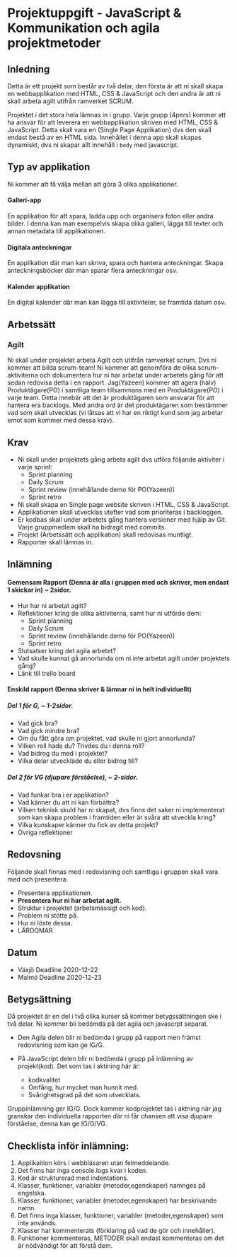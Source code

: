 # Projektuppgift - JavaScript & Kommunikation och agila projektmetoder

## Inledning

Detta är ett projekt som består av två delar, den första är att ni skall skapa en webbapplikation med HTML, CSS & JavaScript och den andra är att ni skall arbeta agilt utifrån ramverket SCRUM.

Projektet i det stora hela lämnas in i grupp. Varje grupp (4pers) kommer att ha ansvar för att leverera en webbapplikation skriven med HTML, CSS & JavaScript. Detta skall vara en (Single Page Applikation) dvs den skall endast bestå av en HTML sida. Innehållet i denna app skall skapas dynamiskt, dvs ni skapar allt innehåll i `body` med javascript.

## Typ av applikation

Ni kommer att få välja mellan att göra 3 olika applikationer.

#### Galleri-app

En applikation för att spara, ladda upp och organisera foton eller andra bilder. I denna kan man exempelvis skapa olika galleri, lägga till texter och annan metadata till applikationen.

#### Digitala anteckningar

En applikation där man kan skriva, spara och hantera anteckningar. Skapa anteckningsböcker där man sparar flera anteckningar osv.

#### Kalender applikation

En digital kalender där man kan lägga till aktiviteter, se framtida datum osv.

## Arbetssätt

### Agilt

Ni skall under projektet arbeta Agilt och utifrån ramverket scrum. Dvs ni kommer att bilda scrum-team! Ni kommer att genomföra de olika scrum-aktiviterna och dokumentera hur ni har arbetat under arbetets gång för att sedan redovisa detta i en rapport. Jag(Yazeen) kommer att agera (halv) Produktägare(PO) i samtliga team tillsammans med en Produktägare(PO) i varje team. Detta innebär att det är produktägaren som ansvarar för att hantera era backlogs. Med andra ord är det produktägaren som bestämmer vad som skall utvecklas (vi låtsas att vi har en riktigt kund som jag arbetar emot som kommer med dessa krav).

## Krav

- Ni skall under projektets gång arbeta agilt dvs utföra följande aktiviter i varje sprint:
  - Sprint planning
  - Daily Scrum
  - Sprint review (innehållande demo för PO(Yazeen))
  - Sprint retro
- Ni skall skapa en Single page website skriven i HTML, CSS & JavaScript.
- Applikationen skall utvecklas utefter vad som prioriteras i backloggen.
- Er kodbas skall under arbetets gång hantera versioner med hjälp av Git. Varje gruppmedlem skall ha bidragit med commits.
- Projekt (Arbetssätt och applikation) skall redovisas muntligt.
- Rapporter skall lämnas in.

## Inlämning

#### Gemensam Rapport (Denna är alla i gruppen med och skriver, men endast 1 skickar in) ~ 2sidor.

- Hur har ni arbetat agilt?
- Reflektioner kring de olika aktiviterna, samt hur ni utförde dem:
  - Sprint planning
  - Daily Scrum
  - Sprint review (innehållande demo för PO(Yazeen))
  - Sprint retro
- Slutsatser kring det agila arbetet?
- Vad skulle kunnat gå annorlunda om ni inte arbetat agilt under projektets gång?
- Länk till trello board

#### Enskild rapport (Denna skriver & lämnar ni in helt individuellt)
##### Del 1 för G, ~ 1-2sidor.
- Vad gick bra?
- Vad gick mindre bra?
- Om du fått göra om projektet, vad skulle ni gjort annorlunda?
- Vilken roll hade du? Trivdes du i denna roll?
- Vad bidrog du med i projektet?
- Vilka delar utvecklade du eller bidrog till?
##### Del 2 för VG (djupare förståelse), ~ 2-sidor.
- Vad funkar bra i er applikation?
- Vad känner du att ni kan förbättra?
- Vilken teknisk skuld har ni skapat, dvs finns det saker ni implementerat som kan skapa problem i framtiden eller är svåra att utveckla kring?
- Vilka kunskaper känner du fick av detta projekt?
- Övriga reflektioner

###

## Redovsning

Följande skall finnas med i redovisning och samtliga i gruppen skall vara med och presentera.

- Presentera applikationen.
- **Presentera hur ni har arbetat agilt.**
- Struktur i projektet (arbetsmässigt och kod).
- Problem ni stötte på.
- Hur ni löste dessa.
- LÄRDOMAR

## Datum

- Växjö Deadline 2020-12-22
- Malmö Deadline 2020-12-23

## Betygsättning

Då projektet är en del i två olika kurser så kommer betygssättningen ske i två delar. Ni kommer bli bedömda på det agila och javascrpt separat.

- Den Agila delen blir ni bedömda i grupp på rapport men främst redovisning som kan ge IG/G.

- På JavaScript delen blir ni bedömda i grupp på inlämning av projekt(kod). Det som tas i aktining här är:
  - kodkvalitet
  - Omfång, hur mycket man hunnit med.
  - Svårighetsgrad på det som utvecklats.

Gruppinlämning ger IG/G. Dock kommer kodprojektet tas i aktning när jag granskar den individuella rapporten där ni får chansen att visa djupare förståelse, denna kan ge IG/G/VG.

## Checklista inför inlämning:

1. Applikaition körs i webbläsaren utan felmeddelande.
1. Det finns har inga console.logs kvar i koden.
1. Kod är strukturerad med indentations.
1. Klasser, funktioner, variabler (metoder,egenskaper) namnges på engelska.
1. Klasser, funktioner, variabler (metoder,egenskaper) har beskrivande namn.
1. Det finns inga klasser, funktioner, variabler (metoder,egenskaper) som inte används.
1. Klasser har kommenterats (förklaring på vad de gör och innehåller).
1. Funktioner kommenteras, METODER skall endast kommenteras om det är nödvändigt för att förstå dem.


